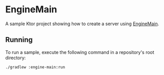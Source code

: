 # EngineMain

A sample Ktor project showing how to create a server using [EngineMain](https://ktor.io/docs/create-server.html#engine-main).

## Running

To run a sample, execute the following command in a repository's root directory:
```bash
./gradlew :engine-main:run
```
